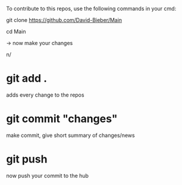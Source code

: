 To contribute to this repos, use the following commands in your cmd:




git clone https://github.com/David-Bieber/Main

cd Main

-> now make your changes

n/

# git add .
adds every change to the repos

# git commit "changes"
make commit, give short summary of changes/news


# git push
now push your commit to the hub

